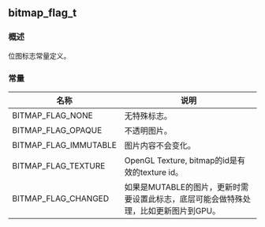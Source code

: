 ## bitmap\_flag\_t
### 概述
 位图标志常量定义。

### 常量
<p id="bitmap_flag_t_consts">

| 名称 | 说明 | 
| -------- | ------- | 
| BITMAP\_FLAG\_NONE | 无特殊标志。 |
| BITMAP\_FLAG\_OPAQUE | 不透明图片。 |
| BITMAP\_FLAG\_IMMUTABLE | 图片内容不会变化。 |
| BITMAP\_FLAG\_TEXTURE | OpenGL Texture, bitmap的id是有效的texture id。 |
| BITMAP\_FLAG\_CHANGED | 如果是MUTABLE的图片，更新时需要设置此标志，底层可能会做特殊处理，比如更新图片到GPU。 |
